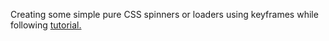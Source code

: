 Creating some simple pure CSS spinners or loaders using keyframes while following [tutorial.](https://www.youtube.com/watch?v=BxpjA9t4dJE)

